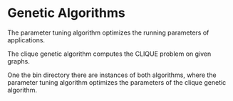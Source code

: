 # Genetic Algorithms

The parameter tuning algorithm optimizes the running parameters of applications.

The clique genetic algorithm computes the CLIQUE problem on given graphs.
 
One the bin directory there are instances of both algorithms, where the parameter tuning algorithm optimizes the parameters of the clique genetic algorithm.
